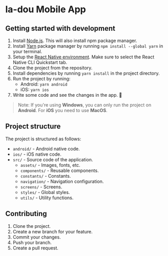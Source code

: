 # la-dou Mobile App

## Getting started with development

1. Install [Node.js](https://nodejs.org/en/download/). This will also install npm package manager.
2. Install [Yarn](https://classic.yarnpkg.com/en/docs/install/#windows-stable) package manager by running `npm install --global yarn` in your terminal.
3. Setup the [React Native environment](https://reactnative.dev/docs/environment-setup). Make sure to select the React Native CLI Quickstart tab.
4. Clone the project from the repository.
5. Install dependencies by running `yarn install` in the project directory.
6. Run the project by running:
    - Android: `yarn android`
    - iOS: `yarn ios`
7. Write some code and see the changes in the app. 🎉

> Note: If you're using **Windows**, you can only run the project on **Android**. For **iOS** you need to use **MacOS**.

## Project structure

The project is structured as follows:

- `android/` - Android native code.
- `ios/` - iOS native code.
- `src/` - Source code of the application.
    - `assets/` - Images, fonts, etc.
    - `components/` - Reusable components.
    - `constants/` - Constants.
    - `navigation/` - Navigation configuration.
    - `screens/` - Screens.
    - `styles/` - Global styles.
    - `utils/` - Utility functions.

## Contributing

1. Clone the project.
2. Create a new branch for your feature.
3. Commit your changes.
4. Push your branch.
5. Create a pull request.